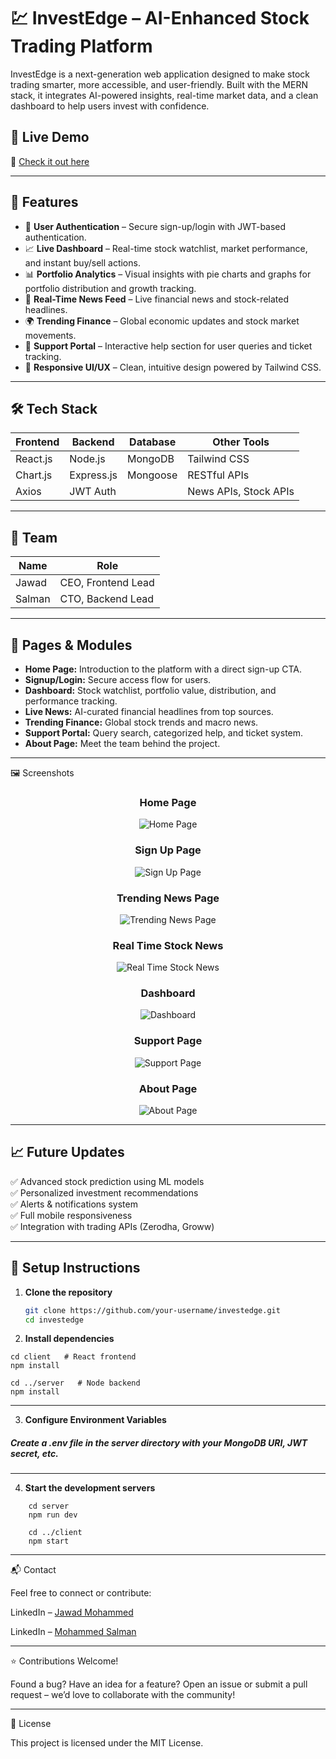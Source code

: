 # 💹 InvestEdge – AI-Enhanced Stock Trading Platform

InvestEdge is a next-generation web application designed to make stock trading smarter, more accessible, and user-friendly. Built with the MERN stack, it integrates AI-powered insights, real-time market data, and a clean dashboard to help users invest with confidence.

## 🚀 Live Demo
🔗 [Check it out here](https://lnkd.in/gZAycKNz)

---

## 📌 Features

- 🔐 **User Authentication** – Secure sign-up/login with JWT-based authentication.
- 📈 **Live Dashboard** – Real-time stock watchlist, market performance, and instant buy/sell actions.
- 📊 **Portfolio Analytics** – Visual insights with pie charts and graphs for portfolio distribution and growth tracking.
- 📰 **Real-Time News Feed** – Live financial news and stock-related headlines.
- 🌍 **Trending Finance** – Global economic updates and stock market movements.
- 💬 **Support Portal** – Interactive help section for user queries and ticket tracking.
- 🎨 **Responsive UI/UX** – Clean, intuitive design powered by Tailwind CSS.

---

## 🛠️ Tech Stack

| Frontend       | Backend        | Database  | Other Tools        |
|----------------|----------------|-----------|--------------------|
| React.js       | Node.js        | MongoDB   | Tailwind CSS       |
| Chart.js       | Express.js     | Mongoose  | RESTful APIs       |
| Axios          | JWT Auth       |           | News APIs, Stock APIs |

---

## 👥 Team

| Name  | Role                |
|-------|---------------------|
| Jawad | CEO, Frontend Lead  |
| Salman| CTO, Backend Lead   |

---

## 📸 Pages & Modules

- **Home Page:** Introduction to the platform with a direct sign-up CTA.
- **Signup/Login:** Secure access flow for users.
- **Dashboard:** Stock watchlist, portfolio value, distribution, and performance tracking.
- **Live News:** AI-curated financial headlines from top sources.
- **Trending Finance:** Global stock trends and macro news.
- **Support Portal:** Query search, categorized help, and ticket system.
- **About Page:** Meet the team behind the project.

---

🖼️ Screenshots
<h3 align="center">Home Page</h3>
<p align="center">
  <img src="screenshots/home_page.png" alt="Home Page" />
</p>

<h3 align="center">Sign Up Page</h3>
<p align="center">
  <img src="screenshots/signup_page.png" alt="Sign Up Page" />
</p>

<h3 align="center">Trending News Page</h3>
<p align="center">
  <img src="screenshots/trending_news_page.png" alt="Trending News Page" />
</p>

<h3 align="center">Real Time Stock News</h3>
<p align="center">
  <img src="screenshots/real_time_stock_news.png" alt="Real Time Stock News" />
</p>

<h3 align="center">Dashboard</h3>
<p align="center">
  <img src="screenshots/dashboard.png" alt="Dashboard" />
</p>

<h3 align="center">Support Page</h3>
<p align="center">
  <img src="screenshots/support_page.png" alt="Support Page" />
</p>

<h3 align="center">About Page</h3>
<p align="center">
  <img src="screenshots/about_page.png" alt="About Page" />
</p>

---

## 📈 Future Updates

✅ Advanced stock prediction using ML models  
✅ Personalized investment recommendations  
✅ Alerts & notifications system  
✅ Full mobile responsiveness  
✅ Integration with trading APIs (Zerodha, Groww)

---

## 🧪 Setup Instructions

1. **Clone the repository**
   ```bash
   git clone https://github.com/your-username/investedge.git
   cd investedge

 2. **Install dependencies**
```
cd client   # React frontend
npm install

cd ../server   # Node backend
npm install
```
---
3. **Configure Environment Variables**
##### Create a .env file in the server directory with your MongoDB URI, JWT secret, etc.

---
4. **Start the development servers**
```
    cd server
    npm run dev

    cd ../client
    npm start
```
---
📬 Contact

Feel free to connect or contribute:

  LinkedIn – [Jawad Mohammed](https://www.linkedin.com/in/jawad-mohammed-86b306241/)

  LinkedIn – [Mohammed Salman](https://www.linkedin.com/in/salman-mohammed-a946a3220/)

---
⭐ Contributions Welcome!

Found a bug? Have an idea for a feature?
Open an issue or submit a pull request – we’d love to collaborate with the community!

---
📄 License

This project is licensed under the MIT License.


